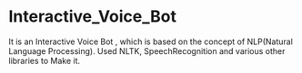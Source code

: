 # Interactive_Voice_Bot
It is an Interactive Voice Bot , which is based on the concept of NLP(Natural Language Processing). Used NLTK, SpeechRecognition and various other libraries to Make it.
